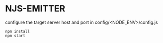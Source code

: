 # NJS-EMITTER

configure the target server host and port in config/<NODE_ENV>/config.js

```
npm install
npm start
```